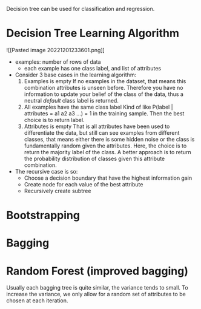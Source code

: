 Decision tree can be used for classification and regression. 


# Decision Tree Learning Algorithm
![[Pasted image 20221201233601.png]]
* examples: number of rows of data
	* each example has one class label, and list of attributes
* Consider 3 base cases in the learning algorithm:
	1. Examples is empty
		If no examples in the dataset, that means this combination attributes is unseen before. Therefore you have no information to update your belief of the class of the data, thus a neutral *default* class label is returned. 
	2. All examples have the same class label
		Kind of like P(label | attributes = a1 a2 a3 ...) = 1 in the training sample. Then the best choice is to return label.
	3. Attributes is empty
		That is all attributes have been used to differentiate the data, but still can see examples from different classes, that means either there is some hidden noise or the class is fundamentally random given the attributes.
		Here, the choice is to return the majority label of the class.
		A better approach is to return the probability distribution of classes given this attribute combination.
* The recursive case is so:
	* Choose a decision boundary that have the highest information gain
	* Create node for each value of the best attribute
	* Recursively create subtree


# Bootstrapping


# Bagging


# Random Forest (improved bagging)
Usually each bagging tree is quite similar, the variance tends to small.
To increase the variance, we only allow for a random set of attributes to be chosen at each iteration.
